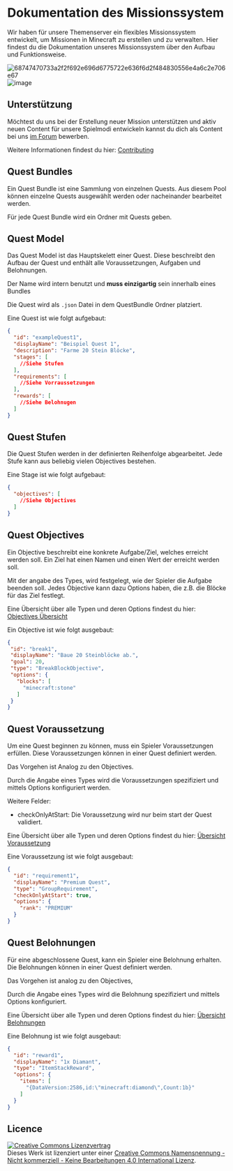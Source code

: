 # Dokumentation des Missionssystem

Wir haben für unsere Themenserver ein flexibles Missionssystem entwickelt, um Missionen in Minecraft zu erstellen und zu
verwalten.
Hier findest du die Dokumentation unseres Missionssystem über den Aufbau und Funktionsweise.

![68747470733a2f2f692e696d6775722e636f6d2f484830556e4a6c2e706e67](https://user-images.githubusercontent.com/51920026/193283398-635594c0-872d-4fd8-b2c4-9fe74d549e54.png)
![image](https://user-images.githubusercontent.com/51920026/193283832-27d0421c-2875-4524-83f8-a6cab95a1bf7.png)

## Unterstützung

Möchtest du uns bei der Erstellung neuer Mission unterstützen und aktiv neuen Content für unsere Spielmodi entwickeln
kannst du dich als Content bei uns [im Forum](https://cxn.link/quest-content) bewerben.

Weitere Informationen findest du hier: [Contributing](CONTRIBUTING.md)

## Quest Bundles

Ein Quest Bundle ist eine Sammlung von einzelnen Quests.
Aus diesem Pool können einzelne Quests ausgewählt werden oder nacheinander bearbeitet werden.

Für jede Quest Bundle wird ein Ordner mit Quests geben.

## Quest Model

Das Quest Model ist das Hauptskelett einer Quest.
Diese beschreibt den Aufbau der Quest und enthält alle Voraussetzungen, Aufgaben und Belohnungen.

Der Name wird intern benutzt und **muss einzigartig** sein innerhalb eines Bundles

Die Quest wird als `.json` Datei in dem QuestBundle Ordner platziert.

Eine Quest ist wie folgt aufgebaut:

```json
{
  "id": "exampleQuest1",
  "displayName": "Beispiel Quest 1",
  "description": "Farme 20 Stein Blöcke",
  "stages": [
    //Siehe Stufen
  ],
  "requirements": [
    //Siehe Vorraussetzungen
  ],
  "rewards": [
    //Siehe Belohnugen
  ]
}
```

## Quest Stufen

Die Quest Stufen werden in der definierten Reihenfolge abgearbeitet.
Jede Stufe kann aus beliebig vielen Objectives bestehen.

Eine Stage ist wie folgt aufgebaut:

```json
{
  "objectives": [
    //Siehe Objectives
  ]
}
```

## Quest Objectives

Ein Objective beschreibt eine konkrete Aufgabe/Ziel, welches erreicht werden soll.
Ein Ziel hat einen Namen und einen Wert der erreicht werden soll.

Mit der angabe des Types, wird festgelegt, wie der Spieler die Aufgabe beenden soll.
Jedes Objective kann dazu Options haben, die z.B. die Blöcke für das Ziel festlegt.

Eine Übersicht über alle Typen und deren Options findest du hier: [Objectives Übersicht](docs/objectives.md)

Ein Objective ist wie folgt ausgebaut:

 ```json
{
  "id": "break1",
  "displayName": "Baue 20 Steinblöcke ab.",
  "goal": 20,
  "type": "BreakBlockObjective",
  "options": {
    "blocks": [
      "minecraft:stone"
    ]
  }
}
```

## Quest Voraussetzung

Um eine Quest beginnen zu können, muss ein Spieler Voraussetzungen erfüllen.
Diese Voraussetzungen können in einer Quest definiert werden.

Das Vorgehen ist Analog zu den Objectives.

Durch die Angabe eines Types wird die Voraussetzungen spezifiziert und mittels Options konfiguriert werden.

Weitere Felder:

- checkOnlyAtStart: Die Voraussetzung wird nur beim start der Quest validiert.

Eine Übersicht über alle Typen und deren Options findest du hier: [Übersicht Voraussetzung](docs/requirements.md)

Eine Voraussetzung ist wie folgt ausgebaut:

```json
{
  "id": "requirement1",
  "displayName": "Premium Quest",
  "type": "GroupRequirement",
  "checkOnlyAtStart": true,
  "options": {
    "rank": "PREMIUM"
  }
}
```

## Quest Belohnungen

Für eine abgeschlossene Quest, kann ein Spieler eine Belohnung erhalten.
Die Belohnungen können in einer Quest definiert werden.

Das Vorgehen ist analog zu den Objectives,

Durch die Angabe eines Types wird die Belohnung spezifiziert und mittels Options konfiguriert.

Eine Übersicht über alle Typen und deren Options findest du hier: [Übersicht Belohnungen](docs/rewards.md)

Eine Belohnung ist wie folgt ausgebaut:

````json
{
  "id": "reward1",
  "displayName": "1x Diamant",
  "type": "ItemStackReward",
  "options": {
    "items": [
      "{DataVersion:2586,id:\"minecraft:diamond\",Count:1b}"
    ]
  }
}
````

## Licence

<a rel="license" href="http://creativecommons.org/licenses/by-nc-nd/4.0/"><img alt="Creative Commons Lizenzvertrag" style="border-width:0" src="https://i.creativecommons.org/l/by-nc-nd/4.0/88x31.png" /></a><br />
Dieses Werk ist lizenziert unter einer <a rel="license" href="http://creativecommons.org/licenses/by-nc-nd/4.0/">
Creative Commons Namensnennung - Nicht kommerziell - Keine Bearbeitungen 4.0 International Lizenz</a>.

